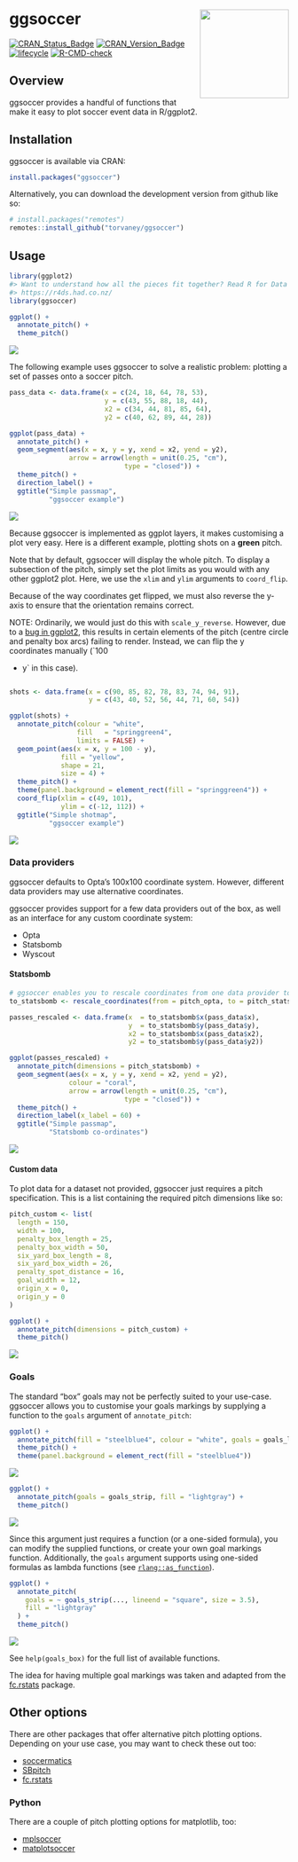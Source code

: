 
<!-- README.md is generated from README.Rmd. Please edit that file -->

# ggsoccer <img src="man/figures/logo.png" width="160px" align="right" />

<!-- badges: start -->

[![CRAN\_Status\_Badge](http://www.r-pkg.org/badges/version/ggsoccer)](https://cran.r-project.org/package=ggsoccer)
[![CRAN\_Version\_Badge](https://cranlogs.r-pkg.org/badges/ggsoccer?color=ff69b4)](https://cran.r-project.org/package=ggsoccer)
[![lifecycle](https://img.shields.io/badge/lifecycle-stable-brightgreen.svg)](https://www.tidyverse.org/lifecycle/#stable)
[![R-CMD-check](https://github.com/Torvaney/ggsoccer/workflows/R-CMD-check/badge.svg)](https://github.com/Torvaney/ggsoccer/actions)
<!-- badges: end -->

## Overview

ggsoccer provides a handful of functions that make it easy to plot
soccer event data in R/ggplot2.

## Installation

ggsoccer is available via CRAN:

``` r
install.packages("ggsoccer")
```

Alternatively, you can download the development version from github like
so:

``` r
# install.packages("remotes")
remotes::install_github("torvaney/ggsoccer")
```

## Usage

``` r
library(ggplot2)
#> Want to understand how all the pieces fit together? Read R for Data Science:
#> https://r4ds.had.co.nz/
library(ggsoccer)

ggplot() +
  annotate_pitch() +
  theme_pitch()
```

![](man/figures/README-example_blank-1.png)<!-- -->

The following example uses ggsoccer to solve a realistic problem:
plotting a set of passes onto a soccer pitch.

``` r
pass_data <- data.frame(x = c(24, 18, 64, 78, 53),
                        y = c(43, 55, 88, 18, 44),
                        x2 = c(34, 44, 81, 85, 64),
                        y2 = c(40, 62, 89, 44, 28))

ggplot(pass_data) +
  annotate_pitch() +
  geom_segment(aes(x = x, y = y, xend = x2, yend = y2),
               arrow = arrow(length = unit(0.25, "cm"),
                             type = "closed")) +
  theme_pitch() +
  direction_label() +
  ggtitle("Simple passmap", 
          "ggsoccer example")
```

![](man/figures/README-example_passes-1.png)<!-- -->

Because ggsoccer is implemented as ggplot layers, it makes customising a
plot very easy. Here is a different example, plotting shots on a
**green** pitch.

Note that by default, ggsoccer will display the whole pitch. To display
a subsection of the pitch, simply set the plot limits as you would with
any other ggplot2 plot. Here, we use the `xlim` and `ylim` arguments to
`coord_flip`.

Because of the way coordinates get flipped, we must also reverse the
y-axis to ensure that the orientation remains correct.

NOTE: Ordinarily, we would just do this with `scale_y_reverse`. However,
due to a [bug in
ggplot2](https://github.com/tidyverse/ggplot2/issues/3120), this results
in certain elements of the pitch (centre circle and penalty box arcs)
failing to render. Instead, we can flip the y coordinates manually (`100
- y` in this case).

``` r

shots <- data.frame(x = c(90, 85, 82, 78, 83, 74, 94, 91),
                    y = c(43, 40, 52, 56, 44, 71, 60, 54))

ggplot(shots) +
  annotate_pitch(colour = "white",
                 fill   = "springgreen4",
                 limits = FALSE) +
  geom_point(aes(x = x, y = 100 - y),
             fill = "yellow", 
             shape = 21,
             size = 4) +
  theme_pitch() +
  theme(panel.background = element_rect(fill = "springgreen4")) +
  coord_flip(xlim = c(49, 101),
             ylim = c(-12, 112)) +
  ggtitle("Simple shotmap",
          "ggsoccer example")
```

![](man/figures/README-example_shots-1.png)<!-- -->

### Data providers

ggsoccer defaults to Opta’s 100x100 coordinate system. However,
different data providers may use alternative coordinates.

ggsoccer provides support for a few data providers out of the box, as
well as an interface for any custom coordinate system:

  - Opta
  - Statsbomb
  - Wyscout

#### Statsbomb

``` r
# ggsoccer enables you to rescale coordinates from one data provider to another, too
to_statsbomb <- rescale_coordinates(from = pitch_opta, to = pitch_statsbomb)

passes_rescaled <- data.frame(x  = to_statsbomb$x(pass_data$x),
                              y  = to_statsbomb$y(pass_data$y),
                              x2 = to_statsbomb$x(pass_data$x2),
                              y2 = to_statsbomb$y(pass_data$y2))

ggplot(passes_rescaled) +
  annotate_pitch(dimensions = pitch_statsbomb) +
  geom_segment(aes(x = x, y = y, xend = x2, yend = y2),
               colour = "coral",
               arrow = arrow(length = unit(0.25, "cm"),
                             type = "closed")) +
  theme_pitch() +
  direction_label(x_label = 60) +
  ggtitle("Simple passmap", 
          "Statsbomb co-ordinates")
```

![](man/figures/README-example_passes_sb-1.png)<!-- -->

#### Custom data

To plot data for a dataset not provided, ggsoccer just requires a pitch
specification. This is a list containing the required pitch dimensions
like so:

``` r
pitch_custom <- list(
  length = 150,
  width = 100,
  penalty_box_length = 25,
  penalty_box_width = 50,
  six_yard_box_length = 8,
  six_yard_box_width = 26,
  penalty_spot_distance = 16,
  goal_width = 12,
  origin_x = 0,
  origin_y = 0
)

ggplot() +
  annotate_pitch(dimensions = pitch_custom) +
  theme_pitch()
```

![](man/figures/README-example_custom-1.png)<!-- -->

### Goals

The standard “box” goals may not be perfectly suited to your use-case.
ggsoccer allows you to customise your goals markings by supplying a
function to the `goals` argument of `annotate_pitch`:

``` r
ggplot() +
  annotate_pitch(fill = "steelblue4", colour = "white", goals = goals_line) +
  theme_pitch() +
  theme(panel.background = element_rect(fill = "steelblue4"))
```

![](man/figures/README-example_goals_line-1.png)<!-- -->

``` r
ggplot() +
  annotate_pitch(goals = goals_strip, fill = "lightgray") +
  theme_pitch()
```

![](man/figures/README-example_goals_strip-1.png)<!-- -->

Since this argument just requires a function (or a one-sided formula),
you can modify the supplied functions, or create your own goal markings
function. Additionally, the `goals` argument supports using one-sided
formulas as lambda functions (see
[`rlang::as_function`](https://rlang.r-lib.org/reference/as_function.html)).

``` r
ggplot() +
  annotate_pitch(
    goals = ~ goals_strip(..., lineend = "square", size = 3.5), 
    fill = "lightgray"
  ) +
  theme_pitch()
```

![](man/figures/README-example_goals_custom-1.png)<!-- -->

See `help(goals_box)` for the full list of available functions.

The idea for having multiple goal markings was taken and adapted from
the [fc.rstats](https://github.com/FCrSTATS/fc.rstats) package.

## Other options

There are other packages that offer alternative pitch plotting options.
Depending on your use case, you may want to check these out too:

  - [soccermatics](https://github.com/JoGall/soccermatics)
  - [SBpitch](https://github.com/FCrSTATS/SBpitch)
  - [fc.rstats](https://github.com/FCrSTATS/fc.rstats)

### Python

There are a couple of pitch plotting options for matplotlib, too:

  - [mplsoccer](https://github.com/andrewRowlinson/mplsoccer)
  - [matplotsoccer](https://github.com/TomDecroos/matplotsoccer)
